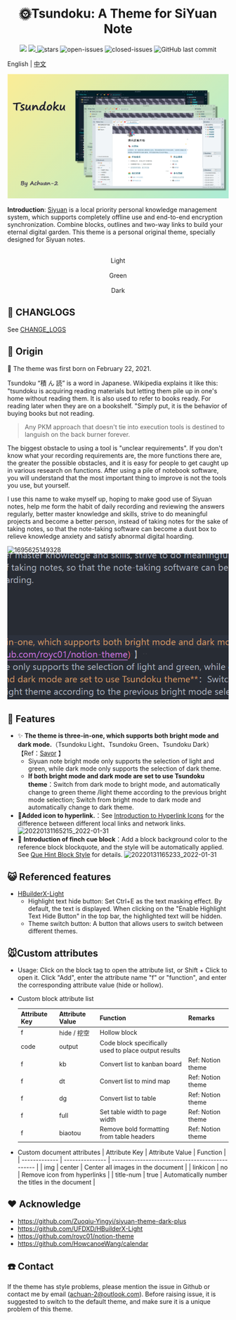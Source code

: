 <h1 align="center">🌞Tsundoku: A Theme for SiYuan Note</h1>

<p align="center">          
           <a title="Hits" target="_blank" href="https://github.com/Achuan-2/siyuan-themes-tsundoku-light"><img src="https://hits.b3log.org/Achuan-2/siyuan-themes-tsundoku-light.svg" ></a>
           <a title="GitHub release (latest by date including pre-releases)" target="_blank" href="https://github.com/Achuan-2/siyuan-themes-tsundoku/releases/latest">
                 <img src="https://img.shields.io/github/v/release/Achuan-2/siyuan-themes-tsundoku?include_prereleases&style=flat-square" >
           </a>
           <img src="https://img.shields.io/github/stars/Achuan-2/siyuan-themes-tsundoku" alt="stars">
           <img src="https://img.shields.io/github/issues-raw/Achuan-2/siyuan-themes-tsundoku" alt="open-issues">
           <img src="https://img.shields.io/github/issues-closed-raw/Achuan-2/siyuan-themes-tsundoku" alt="closed-issues">
          <img src="https://img.shields.io/github/last-commit/Achuan-2/siyuan-themes-tsundoku" alt="GitHub last commit">
</p>


English  | [中文](./README_zh_CN.md)  

![](preview.png)


**Introduction**: [Siyuan](https://github.com/Siyuan-Note/Siyuan) is a local priority personal knowledge management system, which supports completely offline use and end-to-end encryption synchronization. Combine blocks, outlines and two-way links to build your eternal digital garden. This theme is a personal original theme, specially designed for Siyuan notes.

<img src="https:/cdn.jsdelivr.net/gh/Achuan-2/PicBed@pic/assets/202306221442856.png" alt="">
<center>Light</center>

<img src="https:/cdn.jsdelivr.net/gh/Achuan-2/PicBed@pic/assets/202306221441869.png" alt="">
<center>Green</center>

<img src="https:/cdn.jsdelivr.net/gh/Achuan-2/PicBed@pic/assets/202306221442278.png" alt="">
<center>Dark</center>

## 🚀 CHANGLOGS

See [CHANGE_LOGS](./CHANGE_LOGS.md)



## 💌 Origin

🎉 The theme was first born on February 22, 2021.


Tsundoku “積 ん 読” is a word in Japanese. Wikipedia explains it like this: "tsundoku is acquiring reading materials but letting them pile up in one's home without reading them. It is also used to refer to books ready. For reading later when they are on a bookshelf. "Simply put, it is the behavior of buying books but not reading.

> Any PKM approach that doesn't tie into execution tools is destined to languish on the back burner forever.


The biggest obstacle to using a tool is "unclear requirements". If you don't know what your recording requirements are, the more functions there are, the greater the possible obstacles, and it is easy for people to get caught up in various research on functions. After using a pile of notebook software, you will understand that the most important thing to improve is not the tools you use, but yourself.

I use this name to wake myself up, hoping to make good use of Siyuan notes, help me form the habit of daily recording and reviewing the answers regularly, better master knowledge and skills, strive to do meaningful projects and become a better person, instead of taking notes for the sake of taking notes, so that the note-taking software can become a dust box to relieve knowledge anxiety and satisfy abnormal digital hoarding.

![1695625149328](README/1695625149328.png)
![](https://raw.githubusercontent.com/Achuan-2/PicBed/pic/assets/20230925145915-2023-09-25.png)
## 🐯 Features

- ✨ **The theme is three-in-one, which supports both bright mode and dark mode.**（Tsundoku Light、Tsundoku Green、Tsundoku Dark）【Ref：[Savor](https://github.com/royc01/notion-theme) 】  
  - Siyuan note bright mode only supports the selection of light and green, while dark mode only supports the selection of dark theme.
  - **If both bright mode and dark mode are set to use Tsundoku theme**：Switch from dark mode to bright mode, and automatically change to green theme /light theme according to the previous bright mode selection; Switch from bright mode to dark mode and automatically change to dark theme.
- 📎**Added icon to hyperlink.**：See [Introduction to Hyperlink Icons](https://www.yuque.com/Achuan-2/siyuan/gar358) for the difference between different local links and network links.
  ![20220131165215_2022-01-31](https://cdn.jsdelivr.net/gh/Achuan-2/PicBed@pic/assets/README/20220131165215_2022-01-31.png)
- 🧊 **Introduction of finch cue block**：Add a block background color to the reference block blockquote, and the style will be automatically applied. See [Que Hint Block Style](https://www.yuque.com/achuan-2/siyuan/obxpvr) for details.
  ![20220131165233_2022-01-31](https://cdn.jsdelivr.net/gh/Achuan-2/PicBed@pic/assets/README/20220131165233_2022-01-31.png)

## 😺 Referenced features

- [HBuilderX-Light](https://github.com/UFDXD/HBuilderX-Light)
  - Highlight text hide button: Set Ctrl+E as the text masking effect. By default, the text is displayed. When clicking on the "Enable Highlight Text Hide Button" in the top bar, the highlighted text will be hidden.
  - Theme switch button: A button that allows users to switch between different themes.



## 🐭Custom attributes


- Usage: Click on the block tag to open the attribute list, or Shift + Click to open it. Click "Add", enter the attribute name "f" or "function", and enter the corresponding attribute value (hide or hollow).
- Custom block attribute list

   | Attribute Key | Attribute Value | Function                                             | Remarks           |
   | ------------- | --------------- | ---------------------------------------------------- | ----------------- |
   | f             | hide / 挖空   | Hollow block                                         |                   |
   | code          | output          | Code block specifically used to place output results |                   |
   | f             | kb              | Convert list to kanban board                         | Ref: Notion theme |
   | f             | dt              | Convert list to mind map                             | Ref: Notion theme |
   | f             | dg              | Convert list to table                                | Ref: Notion theme |
   | f             | full            | Set table width to page width                        | Ref: Notion theme |
   | f             | biaotou         | Remove bold formatting from table headers            | Ref: Notion theme |


- Custom document attributes
   | Attribute Key | Attribute Value | Function                                        |
   | ------------- | --------------- | ----------------------------------------------- |
   | img           | center          | Center all images in the document               |
   | linkicon      | no              | Remove icon from hyperlinks                     |
   | title-num     | true            | Automatically number the titles in the document |

## ❤ Acknowledge

- https://github.com/Zuoqiu-Yingyi/siyuan-theme-dark-plus
- https://github.com/UFDXD/HBuilderX-Light
- https://github.com/royc01/notion-theme
- https://github.com/HowcanoeWang/calendar


## ☎️ Contact


If the theme has style problems, please mention the issue in Github or contact me by email (achuan-2@outlook.com). Before raising issue, it is suggested to switch to the default theme, and make sure it is a unique problem of this theme.

